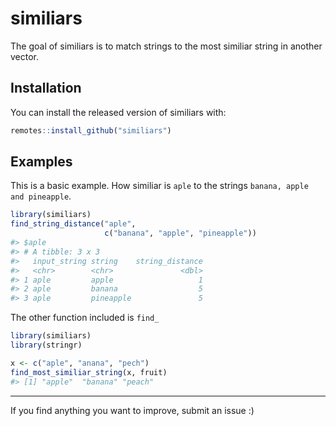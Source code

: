 
<!-- README.md is generated from README.Rmd. Please edit that file -->

# similiars

<!-- badges: start -->

<!-- badges: end -->

The goal of similiars is to match strings to the most similiar string in
another vector.

## Installation

You can install the released version of similiars with:

``` r
remotes::install_github("similiars")
```

## Examples

This is a basic example. How similiar is `aple` to the strings `banana,
apple and pineapple`.

``` r
library(similiars)
find_string_distance("aple",
                     c("banana", "apple", "pineapple"))
#> $aple
#> # A tibble: 3 x 3
#>   input_string string    string_distance
#>   <chr>        <chr>               <dbl>
#> 1 aple         apple                   1
#> 2 aple         banana                  5
#> 3 aple         pineapple               5
```

The other function included is `find_`

``` r
library(similiars)
library(stringr)

x <- c("aple", "anana", "pech")
find_most_similiar_string(x, fruit)
#> [1] "apple"  "banana" "peach"
```

-----

If you find anything you want to improve, submit an issue :)

